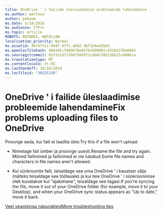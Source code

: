 ```yaml
---
title: OneDrive ' i failide üleslaadimise probleemide lahendamine
ms.author: matteva
author: pebaum
ms.date: 5/18/2018
ms.audience: ITPro
ms.topic: article
ROBOTS: NOINDEX, NOFOLLOW
localization_priority: Normal
ms.assetid: 467477cc-9d4f-47f1-a602-dbf334a42be5
ms.openlocfilehash: d06445cf609b70e83701699082c43203270a0962
ms.sourcegitcommit: 037331d71f06750d972c0b6278b23bb15c4806ca
ms.translationtype: MT
ms.contentlocale: et-EE
ms.lasthandoff: 10/18/2019
ms.locfileid: "36525140"
---
```

# <a name="fix-problems-uploading-files-to-onedrive"></a><span data-ttu-id="7fd2d-102">OneDrive ' i failide üleslaadimise probleemide lahendamine</span><span class="sxs-lookup"><span data-stu-id="7fd2d-102">Fix problems uploading files to OneDrive</span></span>

<span data-ttu-id="7fd2d-103">Proovige seda, kui faili ei laadita üles:</span><span class="sxs-lookup"><span data-stu-id="7fd2d-103">Try this if a file won't upload:</span></span>
  
- <span data-ttu-id="7fd2d-104">Nimetage fail ümber ja proovige uuesti.</span><span class="sxs-lookup"><span data-stu-id="7fd2d-104">Rename the file and try again.</span></span> <span data-ttu-id="7fd2d-105">Mõned failinimed ja failinimed ei ole lubatud.</span><span class="sxs-lookup"><span data-stu-id="7fd2d-105">Some file names and characters in file names aren't allowed.</span></span> 
    
- <span data-ttu-id="7fd2d-106">Kui sünkroonite faili, teisaldage see oma OneDrive ' i kaustast välja (näiteks teisaldage see töölauale) ja kui teie OneDrive ' i sünkroonimise olek kuvatakse kui "ajakohane", teisaldage see tagasi.</span><span class="sxs-lookup"><span data-stu-id="7fd2d-106">If you're syncing the file, move it out of your OneDrive folder (for example, move it to your Desktop), and when your OneDrive sync status appears as "Up to date," move it back.</span></span> 
    
[<span data-ttu-id="7fd2d-107">Veel veaotsingu näpunäiteid</span><span class="sxs-lookup"><span data-stu-id="7fd2d-107">More troubleshooting tips</span></span>](https://go.microsoft.com/fwlink/?linkid=873155)
  

